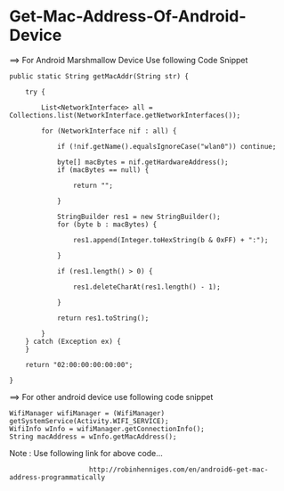 # Get-Mac-Address-Of-Android-Device

==> For Android Marshmallow Device Use following Code Snippet

    public static String getMacAddr(String str) {

        try {

            List<NetworkInterface> all = Collections.list(NetworkInterface.getNetworkInterfaces());

            for (NetworkInterface nif : all) {

                if (!nif.getName().equalsIgnoreCase("wlan0")) continue;

                byte[] macBytes = nif.getHardwareAddress();
                if (macBytes == null) {

                    return "";

                }

                StringBuilder res1 = new StringBuilder();
                for (byte b : macBytes) {

                    res1.append(Integer.toHexString(b & 0xFF) + ":");

                }

                if (res1.length() > 0) {

                    res1.deleteCharAt(res1.length() - 1);

                }

                return res1.toString();

            }
        } catch (Exception ex) {
        }

        return "02:00:00:00:00:00";

    }
    
==> For other android device use following code snippet

    WifiManager wifiManager = (WifiManager) getSystemService(Activity.WIFI_SERVICE);
    WifiInfo wInfo = wifiManager.getConnectionInfo();
    String macAddress = wInfo.getMacAddress();
    
    
    
Note : Use following link for above code...

                        http://robinhenniges.com/en/android6-get-mac-address-programmatically
